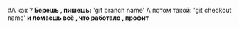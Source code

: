 #А как ?
__Берешь , пишешь:__
'git branch name'
А потом такой:
'git checkout name'
__и ломаешь всё ,  что работало  , профит__ 